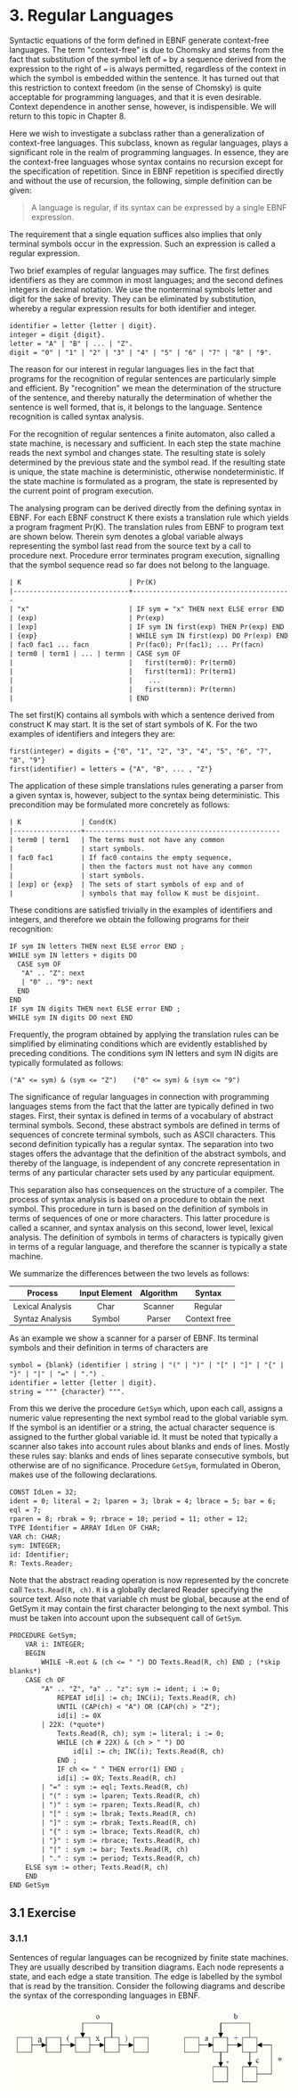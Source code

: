 # 3. Regular Languages

Syntactic equations of the form defined in EBNF generate context-free languages. The term "context-free" is due to Chomsky and stems from the fact that substitution of the symbol left of `=` by a sequence derived from the expression to the right of `=` is always permitted, regardless of the context in which the symbol is embedded within the sentence. It has turned out that this restriction to context freedom (in the sense of Chomsky) is quite acceptable for programming languages, and that it is even desirable. Context dependence in another sense, however, is indispensible. We will return to this topic in Chapter 8.

Here we wish to investigate a subclass rather than a generalization of context-free languages. This subclass, known as regular languages, plays a significant role in the realm of programming languages. In essence, they are the context-free languages whose syntax contains no recursion except for the specification of repetition. Since in EBNF repetition is specified directly and without the use of recursion, the following, simple definition can be given:

>A language is regular, if its syntax can be expressed by a single EBNF expression.

The requirement that a single equation suffices also implies that only terminal symbols occur in the expression. Such an expression is called a regular expression.

Two brief examples of regular languages may suffice. The first defines identifiers as they are common in most languages; and the second defines integers in decimal notation. We use the nonterminal symbols letter and digit for the sake of brevity. They can be eliminated by substitution, whereby a regular expression results for both identifier and integer.
```
identifier = letter {letter | digit}.
integer = digit {digit}.
letter = "A" | "B" | ... | "Z".
digit = "0" | "1" | "2" | "3" | "4" | "5" | "6" | "7" | "8" | "9".
```
The reason for our interest in regular languages lies in the fact that programs for the recognition of regular sentences are particularly simple and efficient. By "recognition" we mean the determination of the structure of the sentence, and thereby naturally the determination of whether the sentence is well formed, that is, it belongs to the language. Sentence recognition is called syntax analysis.

For the recognition of regular sentences a finite automaton, also called a state machine, is necessary and sufficient. In each step the state machine reads the next symbol and changes state. The resulting state is solely determined by the previous state and the symbol read. If the resulting state is unique, the state machine is deterministic, otherwise nondeterministic. If the state machine is formulated as a program, the state is represented by the current point of program execution.

The analysing program can be derived directly from the defining syntax in EBNF. For each EBNF construct K there exists a translation rule which yields a program fragment Pr(K). The translation rules from EBNF to program text are shown below. Therein sym denotes a global variable always representing the symbol last read from the source text by a call to procedure next. Procedure error terminates program execution, signalling that the symbol sequence read so far does not belong to the language.
```
| K                           | Pr(K)
|-----------------------------+----------------------------------------
| "x"                         | IF sym = "x" THEN next ELSE error END
| (exp)                       | Pr(exp)
| [exp]                       | IF sym IN first(exp) THEN Pr(exp) END
| {exp}                       | WHILE sym IN first(exp) DO Pr(exp) END
| fac0 fac1 ... facn          | Pr(fac0); Pr(fac1); ... Pr(facn)
| term0 | term1 | ... | termn | CASE sym OF
|                             |   first(term0): Pr(term0)
|                             |   first(term1): Pr(term1)
|                             |    ...
|                             |   first(termn): Pr(termn)
|                             | END
```
The set first(K) contains all symbols with which a sentence derived from construct K may start. It is the set of start symbols of K. For the two examples of identifiers and integers they are:
```
first(integer) = digits = {"0", "1", "2", "3", "4", "5", "6", "7", "8", "9"}
first(identifier) = letters = {"A", "B", ... , "Z"}
```
The application of these simple translations rules generating a parser from a given syntax is, however, subject to the syntax being deterministic. This precondition may be formulated more concretely as follows:
```
| K               | Cond(K)
|-----------------+-------------------------------------------------
| term0 | term1   | The terms must not have any common
|                 | start symbols.
| fac0 fac1       | If fac0 contains the empty sequence,
|                 | then the factors must not have any common
|                 | start symbols.
| [exp] or {exp}  | The sets of start symbols of exp and of
|                 | symbols that may follow K must be disjoint.
```
These conditions are satisfied trivially in the examples of identifiers and integers, and therefore we obtain the following programs for their recognition:
```Oberon
IF sym IN letters THEN next ELSE error END ;
WHILE sym IN letters + digits DO
  CASE sym OF
   "A" .. "Z": next
   | "0" .. "9": next
  END
END
IF sym IN digits THEN next ELSE error END ;
WHILE sym IN digits DO next END
```
Frequently, the program obtained by applying the translation rules can be simplified by eliminating conditions which are evidently established by preceding conditions. The conditions sym IN letters and sym IN digits are typically formulated as follows:
```
("A" <= sym) & (sym <= "Z")    ("0" <= sym) & (sym <= "9")
```
The significance of regular languages in connection with programming languages stems from the fact that the latter are typically defined in two stages. First, their syntax is defined in terms of a vocabulary of abstract terminal symbols. Second, these abstract symbols are defined in terms of sequences of concrete terminal symbols, such as ASCII characters. This second definition typically has a regular syntax. The separation into two stages offers the advantage that the definition of the abstract symbols, and thereby of the language, is independent of any concrete representation in terms of any particular character sets used by any particular equipment.

This separation also has consequences on the structure of a compiler. The process of syntax analysis is based on a procedure to obtain the next symbol. This procedure in turn is based on the definition of symbols in terms of sequences of one or more characters. This latter procedure is called a scanner, and syntax analysis on this second, lower level, lexical analysis. The definition of symbols in terms of characters is typically given in terms of a regular language, and therefore the scanner is typically a state machine.

We summarize the differences between the two levels as follows:

| Process          | Input Element | Algorithm | Syntax       |
|:----------------:|:-------------:|:---------:|:------------:|
| Lexical Analysis | Char          | Scanner   | Regular      |
| Syntaz Analysis  | Symbol        | Parser    | Context free |

As an example we show a scanner for a parser of EBNF. Its terminal symbols and their definition in terms of characters are
```
symbol = {blank} (identifier | string | "(" | ")" | "[" | "]" | "{" | "}" | "|" | "=" | ".") .
identifier = letter {letter | digit}.
string = """ {character} """.
```
From this we derive the procedure `GetSym` which, upon each call, assigns a numeric value representing the next symbol read to the global variable sym. If the symbol is an identifier or a string, the actual character sequence is assigned to the further global variable id. It must be noted that typically a scanner also takes into account rules about blanks and ends of lines.
Mostly these rules say: blanks and ends of lines separate consecutive symbols, but otherwise are of no significance. Procedure `GetSym`, formulated in Oberon, makes use of the following declarations.
```Oberon
CONST IdLen = 32;
ident = 0; literal = 2; lparen = 3; lbrak = 4; lbrace = 5; bar = 6; eql = 7;
rparen = 8; rbrak = 9; rbrace = 10; period = 11; other = 12;
TYPE Identifier = ARRAY IdLen OF CHAR;
VAR ch: CHAR;
sym: INTEGER;
id: Identifier;
R: Texts.Reader;
```
Note that the abstract reading operation is now represented by the concrete call `Texts.Read(R, ch)`. `R` is a globally declared Reader specifying the source text. Also note that variable ch must be global, because at the end of GetSym it may contain the first character belonging to the next symbol. This must be taken into account upon the subsequent call of `GetSym`.
```Oberon
PROCEDURE GetSym;
	VAR i: INTEGER;
	BEGIN
		WHILE ~R.eot & (ch <= " ") DO Texts.Read(R, ch) END ; (*skip blanks*)
	CASE ch OF
		"A" .. "Z", "a" .. "z": sym := ident; i := 0;
			REPEAT id[i] := ch; INC(i); Texts.Read(R, ch)
			UNTIL (CAP(ch) < "A") OR (CAP(ch) > "Z");
			id[i] := 0X
		| 22X: (*quote*)
			Texts.Read(R, ch); sym := literal; i := 0;
			WHILE (ch # 22X) & (ch > " ") DO
				id[i] := ch; INC(i); Texts.Read(R, ch)
			END ;
			IF ch <= " " THEN error(1) END ;
			id[i] := 0X; Texts.Read(R, ch)
		| "=" : sym := eql; Texts.Read(R, ch)
		| "(" : sym := lparen; Texts.Read(R, ch)
		| ")" : sym := rparen; Texts.Read(R, ch)
		| "[" : sym := lbrak; Texts.Read(R, ch)
		| "]" : sym := rbrak; Texts.Read(R, ch)
		| "{" : sym := lbrace; Texts.Read(R, ch)
		| "}" : sym := rbrace; Texts.Read(R, ch)
		| "|" : sym := bar; Texts.Read(R, ch)
		| "." : sym := period; Texts.Read(R, ch)
	ELSE sym := other; Texts.Read(R, ch)
	END
END GetSym
```

## 3.1 Exercise
### 3.1.1
Sentences of regular languages can be recognized by finite state machines. They are usually described by transition diagrams. Each node represents a state, and each edge a state transition. The edge is labelled by the symbol that is read by the transition. Consider the following diagrams and describe the syntax of the corresponding languages in EBNF.

![](https://github.com/overdev/compiler-construction/blob/master/images/cc_exercise_3_1.png)


